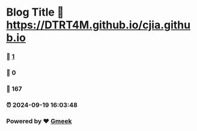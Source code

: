 # Blog Title :link: https://DTRT4M.github.io/cjia.github.io 
### :page_facing_up: [1](https://DTRT4M.github.io/cjia.github.io/tag.html) 
### :speech_balloon: 0 
### :hibiscus: 167 
### :alarm_clock: 2024-09-19 16:03:48 
### Powered by :heart: [Gmeek](https://github.com/Meekdai/Gmeek)
